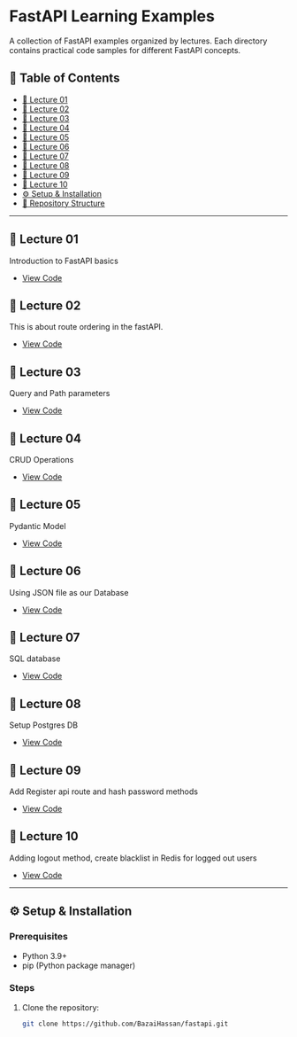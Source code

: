 # FastAPI Learning Examples

A collection of FastAPI examples organized by lectures. Each directory contains practical code samples for different FastAPI concepts.

## 📌 Table of Contents
- [🚀 Lecture 01](#-lecture-01)
- [🚀 Lecture 02](#-lecture-02)
- [🚀 Lecture 03](#-lecture-03)
- [🚀 Lecture 04](#-lecture-04)
- [🚀 Lecture 05](#-lecture-05)
- [🚀 Lecture 06](#-lecture-06)
- [🚀 Lecture 07](#-lecture-07)
- [🚀 Lecture 08](#-lecture-08)
- [🚀 Lecture 09](#-lecture-09)
- [🚀 Lecture 10](#-lecture-10)
- [⚙️ Setup & Installation](#️-setup--installation)
- [📂 Repository Structure](#-repository-structure)

---

## 🚀 Lecture 01
Introduction to FastAPI basics
- [View Code](lect_01/)

## 🚀 Lecture 02
This is about route ordering in the fastAPI.
- [View Code](lect_02/)

## 🚀 Lecture 03
Query and Path parameters
- [View Code](lect_03/)

## 🚀 Lecture 04
CRUD Operations
- [View Code](lect_04/)

## 🚀 Lecture 05
Pydantic Model
- [View Code](lect_05/)

## 🚀 Lecture 06
Using JSON file as our Database
- [View Code](lect_06/)

## 🚀 Lecture 07
SQL database
- [View Code](lect_07/)

## 🚀 Lecture 08
Setup Postgres DB
- [View Code](lect_08/)

## 🚀 Lecture 09
Add Register api route and hash password methods
- [View Code](lect_09/)

## 🚀 Lecture 10
Adding logout method, create blacklist in Redis for logged out users
- [View Code](lect_10/)

---

## ⚙️ Setup & Installation

### Prerequisites
- Python 3.9+
- pip (Python package manager)

### Steps
1. Clone the repository:
   ```bash
   git clone https://github.com/BazaiHassan/fastapi.git
   
